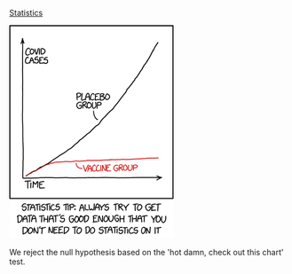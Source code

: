 [Statistics](https://xkcd.com/2400)

![Statistics](./random_comic.png)

We reject the null hypothesis based on the 'hot damn, check out this chart' test.

